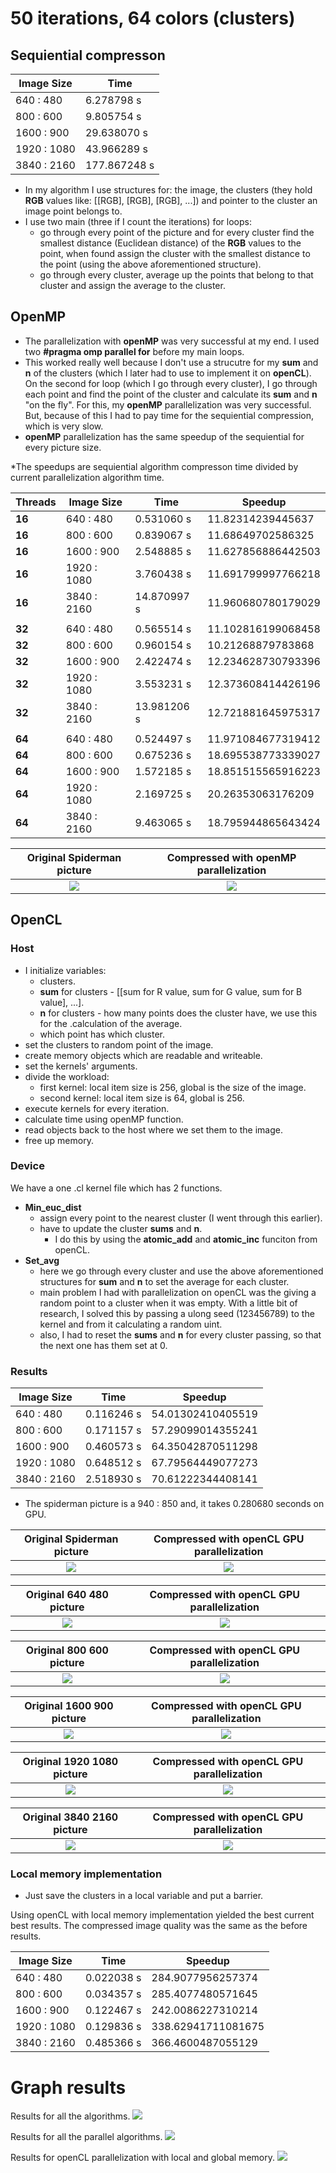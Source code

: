 # 50 iterations, 64 colors (clusters)

## Sequiential compresson

| Image Size  | Time         |
| ----------- | ------------ |
| 640 : 480   | 6.278798 s   |
| 800 : 600   | 9.805754 s   |
| 1600 : 900  | 29.638070 s  |
| 1920 : 1080 | 43.966289 s  |
| 3840 : 2160 | 177.867248 s |

- In my algorithm I use structures for: the image, the clusters (they hold **RGB** values like: [[RGB], [RGB], [RGB], ...]) and pointer to the cluster an image point belongs to.
- I use two main (three if I count the iterations) for loops:
  - go through every point of the picture and for every cluster find the smallest distance (Euclidean distance) of the **RGB** values to the point, when found assign the cluster with the smallest distance to the point (using the above aforementioned structure).
  - go through every cluster, average up the points that belong to that cluster and assign the average to the cluster.

## OpenMP

- The parallelization with **openMP** was very successful at my end. I used two **#pragma omp parallel for** before my main loops.
- This worked really well because I don't use a strucutre for my **sum** and **n** of the clusters (which I later had to use to implement it on **openCL**). On the second for loop (which I go through every cluster), I go through each point and find the point of the cluster and calculate its **sum** and **n** "on the fly". For this, my **openMP** parallelization was very successful. But, because of this I had to pay time for the sequiential compression, which is very slow.
- **openMP** parallelization has the same speedup of the sequiential for 
every picture size.

*The speedups are sequiential algorithm compresson time divided by current parallelization algorithm time.

| **Threads** | **Image Size** | **Time**    | **Speedup**        |
| ----------- | -------------- | ----------- | ------------------ |
| **16**      | 640 : 480      | 0.531060 s  | 11.82314239445637  |
| **16**      | 800 : 600      | 0.839067 s  | 11.68649702586325  |
| **16**      | 1600 : 900     | 2.548885 s  | 11.627856886442503 |
| **16**      | 1920 : 1080    | 3.760438 s  | 11.691799997766218 |
| **16**      | 3840 : 2160    | 14.870997 s | 11.960680780179029 |
|             |                |             |                    |
| **32**      | 640 : 480      | 0.565514 s  | 11.102816199068458 |
| **32**      | 800 : 600      | 0.960154 s  | 10.21268879783868  |
| **32**      | 1600 : 900     | 2.422474 s  | 12.234628730793396 |
| **32**      | 1920 : 1080    | 3.553231 s  | 12.373608414426196 |
| **32**      | 3840 : 2160    | 13.981206 s | 12.721881645975317 |
|             |                |             |                    |
| **64**      | 640 : 480      | 0.524497 s  | 11.971084677319412 |
| **64**      | 800 : 600      | 0.675236 s  | 18.695538773339027 |
| **64**      | 1600 : 900     | 1.572185 s  | 18.851515565916223 |
| **64**      | 1920 : 1080    | 2.169725 s  | 20.26353063176209  |
| **64**      | 3840 : 2160    | 9.463065 s  | 18.795944865643424 |

| Original Spiderman picture | Compressed with openMP parallelization |
| :------------------------: | :------------------------------------: |
| ![](images/spiderman.png)  |  ![](images/spiderman-compressed.png)  |

## OpenCL

### Host
- I initialize variables:
  - clusters.
  - **sum** for clusters - [[sum for R value, sum for G value, sum for B value], ...].
  - **n** for clusters - how many points does the cluster have, we use this for the .calculation of the average.
  - which point has which cluster.
- set the clusters to random point of the image.
- create memory objects which are readable and writeable.
- set the kernels' arguments.
- divide the workload:
  - first kernel: local item size is 256, global is the size of the image.
  - second kernel: local item size is 64, global is 256.
- execute kernels for every iteration.
- calculate time using openMP function.
- read objects back to the host where we set them to the image.
- free up memory.

### Device
We have a one .cl kernel file which has 2 functions.
- **Min_euc_dist**
  - assign every point to the nearest cluster (I went through this earlier).
  - have to update the cluster **sums** and **n**.
    - I do this by using the **atomic_add** and **atomic_inc** funciton from openCL.
- **Set_avg**
  - here we go through every cluster and use the above aforementioned structures for **sum** and **n** to set the average for each cluster.
  - main problem I had with parallelization on openCL was the giving a random point to a cluster when it was empty. With a little bit of research, I solved this by passing a ulong seed (123456789) to the kernel and from it calculating a random uint.  
  - also, I had to reset the **sums** and **n** for every cluster passing, so that the next one has them set at 0.

### Results

| **Image Size** | **Time**   | **Speedup**       |
| -------------- | ---------- | ----------------- |
| 640 : 480      | 0.116246 s | 54.01302410405519 |
| 800 : 600      | 0.171157 s | 57.29099014355241 |
| 1600 : 900     | 0.460573 s | 64.35042870511298 |
| 1920 : 1080    | 0.648512 s | 67.79564449077273 |
| 3840 : 2160    | 2.518930 s | 70.61222344408141 |

- The spiderman picture is a 940 : 850 and, it takes 0.280680 seconds on GPU.

| Original Spiderman picture | Compressed with openCL GPU parallelization |
| :------------------------: | :----------------------------------------: |
| ![](images/spiderman.png)  |  ![](images/spiderman-compressed-GPU.png)  |


| Original 640 480 picture | Compressed with openCL GPU parallelization |
| :----------------------: | :----------------------------------------: |
|   ![](images/640.png)    |     ![](images/640-compressed-GPU.png)     |


| Original 800 600 picture | Compressed with openCL GPU parallelization |
| :----------------------: | :----------------------------------------: |
|   ![](images/800.png)    |     ![](images/800-compressed-GPU.png)     |


| Original 1600 900 picture | Compressed with openCL GPU parallelization |
| :-----------------------: | :----------------------------------------: |
|   ![](images/1600.png)    |    ![](images/1600-compressed-GPU.png)     |

| Original 1920 1080 picture | Compressed with openCL GPU parallelization |
| :------------------------: | :----------------------------------------: |
|    ![](images/1920.png)    |    ![](images/1920-compressed-GPU.png)     |


| Original 3840 2160 picture | Compressed with openCL GPU parallelization |
| :------------------------: | :----------------------------------------: |
|    ![](images/3840.png)    |    ![](images/3840-compressed-GPU.png)     |


### Local memory implementation

- Just save the clusters in a local variable and put a barrier.

Using openCL with local memory implementation yielded the best current best results. The compressed image quality was the same as the before results.

| **Image Size** | **Time**   | **Speedup**        |
| -------------- | ---------- | ------------------ |
| 640 : 480      | 0.022038 s | 284.9077956257374  |
| 800 : 600      | 0.034357 s | 285.4077480571645  |
| 1600 : 900     | 0.122467 s | 242.0086227310214  |
| 1920 : 1080    | 0.129836 s | 338.62941711081675 |
| 3840 : 2160    | 0.485366 s | 366.4600487055129  |

# Graph results

Results for all the algorithms.
![](images/graph-all.png)

Results for all the parallel algorithms.
![](images/graph-parallelization.png)

Results for openCL parallelization with local and global memory.
![](images/graph-parallelization-opencl.png)

